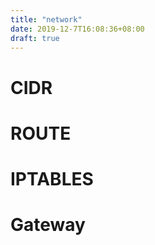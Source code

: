 ```yaml
---
title: "network"
date: 2019-12-7T16:08:36+08:00
draft: true
---
```


# CIDR


# ROUTE


# IPTABLES


# Gateway


